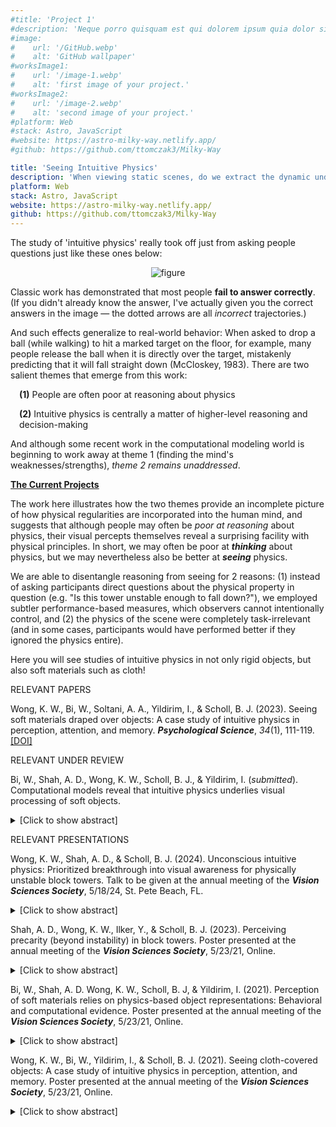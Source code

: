 ```yaml
---
#title: 'Project 1'
#description: 'Neque porro quisquam est qui dolorem ipsum quia dolor sit amet, consectetur, adipisci'
#image:
#    url: '/GitHub.webp'
#    alt: 'GitHub wallpaper'
#worksImage1:
#    url: '/image-1.webp'
#    alt: 'first image of your project.'
#worksImage2:
#    url: '/image-2.webp'
#    alt: 'second image of your project.'
#platform: Web
#stack: Astro, JavaScript
#website: https://astro-milky-way.netlify.app/
#github: https://github.com/ttomczak3/Milky-Way

title: 'Seeing Intuitive Physics'
description: 'When viewing static scenes, do we extract the dynamic underlying physics? Even spontaneously?'
platform: Web
stack: Astro, JavaScript
website: https://astro-milky-way.netlify.app/
github: https://github.com/ttomczak3/Milky-Way
---
```


<p class="p2">The study of 'intuitive physics' really took off just from asking people questions just like these ones below:</p>
    <div style="text-align:center;">
        <img style="max-width: 100%;" class="figure" alt="figure" src="/physics-reasoning.png"/>
    </div>
<p class="p2">Classic work has demonstrated that most people <b>fail to answer correctly</b>. (If you didn't already know the answer, I've actually given you the correct answers in the image &mdash; the dotted arrows are all <i>incorrect</i> trajectories.) </p>
<p class="p2">And such effects generalize to real-world behavior: When asked to drop a ball (while walking) to hit a marked target on the floor, for example, many people release the ball when it is directly over the target, mistakenly predicting that it will fall straight down (McCloskey, 1983). There are two salient themes that emerge from this work:</p>
<p class="p2" style="text-indent: 1em"><b>(1)</b> People are often poor at reasoning about physics</p>
<p class="p2" style="padding-left: 1em"><b>(2)</b> Intuitive physics is centrally a matter of higher-level reasoning and decision-making
<p class="p2">And although some recent work in the computational modeling world is beginning to work away at theme 1 (finding the mind's weaknesses/strengths), <i>theme 2 remains unaddressed</i>.

<p class="p2"><b><u>The Current Projects</u></b></p>
<p class="p2">The work here illustrates how the two themes provide an incomplete picture of how physical regularities are incorporated into the human mind, and suggests that although people may often be <i>poor at reasoning</i> about physics, their visual percepts themselves reveal a surprising facility with physical principles. In short, we may often be poor at <b><i>thinking</i></b> about physics, but we may nevertheless also be better at <b><i>seeing</i></b> physics.
<p class="p2">We are able to disentangle reasoning from seeing for 2 reasons: (1) instead of asking participants direct questions about the physical property in question (e.g. "Is this tower unstable enough to fall down?"), we employed subtler performance-based measures, which observers cannot intentionally control, and (2) the physics of the scene were completely task-irrelevant (and in some cases, participants would have performed better if they ignored the physics entire).
<p class="p2">Here you will see studies of intuitive physics in not only rigid objects, but also soft materials such as cloth! </p>
<p></p>
<span class="badge badge--item">RELEVANT PAPERS</span>
<p class="p1">
    Wong, K. W., Bi, W., Soltani, A. A., Yildirim, I., & Scholl, B. J. (2023). Seeing soft materials draped over objects: A case study of intuitive physics in perception, attention, and memory. <b><i>Psychological Science</i></b>, <i>34</i>(1), 111-119.
    <a class="footer__link" href="https://doi.org/10.1177/09567976221109194" target="_blank">[DOI]</a>
</p>
<p></p><span class="badge badge--item">RELEVANT UNDER REVIEW</span>
<p class="p1">
    Bi, W., Shah, A. D., Wong, K. W., Scholl, B. J., & Yildirim, I. (<i>submitted</i>). Computational models reveal that intuitive physics underlies visual processing of soft objects.
    <details><summary>[Click to show abstract]</summary>
        <p class="p1">
        Computational explorations of human cognition have been especially successful when applied to visual perception. Existing models have primarily focused on rigid objects, emphasizing shapepreserving invariance to changes in viewpoint, lighting, object size, and scene context. Yet many objects in our everyday environments, such as cloths, are soft. This poses both quantitatively greater and qualitatively different challenges for models of perception, due to soft objects’ dynamic and high-dimensional internal structure — as in the changing folds and wrinkles of a cloth waving in the wind. Soft object perception is also correspondingly rich, involving novel properties such as stiffness. Here we explore the ability of different kinds of computational models to capture human visual perception of the physical properties of texture-equated cloths (e.g., their degrees of stiffness) that are undergoing different naturalistic transformations (e.g., falling vs. waving in the wind). Across visual matching tasks, both the successes and failures of human performance are well explained by <i>Woven</i> — a novel model that incorporates physics-based simulations to infer probabilistic representations of cloths. In contrast, competing models that are calibrated to equal performance as Woven on objective measures — including Woven ablations and a deep neural network — fail to capture human performance. We also confirm a novel prediction of Woven in additional analysis of our data. We suggest that humanlike machine vision may also require representations that transcend image features, and involve intuitive physics.
        </p>
    </details>

<p></p><span class="badge badge--item">RELEVANT PRESENTATIONS</span>
<p class="p1">
    Wong, K. W., Shah, A. D., & Scholl, B. J. (2024). 
    Unconscious intuitive physics: Prioritized breakthrough into visual awareness for physically unstable block towers.
    Talk to be given at the annual meeting of the <b><i>Vision Sciences Society</i></b>,
    5/18/24, St. Pete Beach, FL.
</p>
    <details><summary>[Click to show abstract]</summary>
        <p>
        A central goal of perception and cognition is to predict how events in our local environments are likely to unfold: what is about to happen? And of course some of the most reliable ways of answering this question involve considering the regularities of physics. Accordingly, a great deal of recent research throughout cognitive science has explored the nature of ‘intuitive physics’. The vast majority of this work, however, has involved higher-level reasoning, rather than seeing itself—as when people are asked to deliberate about how objects might move, in response to explicit questions (“Will it fall?”). Here, in contrast, we ask whether the apprehension of certain physical properties of scenes might also occur *unconsciously*, during simple passive viewing. Moreover, we ask whether certain physical regularities are not just processed, but also visually *prioritized*—as when a tower is about to fall. Observers viewed block towers—some stable, some unstable—defined in terms of whether they would collapse as a result of external physical forces (such as gravity) alone. We used continuous flash suppression (CFS) to render the towers initially invisible: observers viewed them monocularly through a mirror haploscope, while a dynamic Mondrian mask was presented to their other eye. We then measured how long towers took to break through this interocular suppression, as observers indicated when they became visually aware of anything other than the mask. The results were clear and striking: unstable towers broke into visual awareness faster than stable towers. And this held even while controlling for other visual properties—e.g. while contrasting pairs of stable vs. unstable towers sharing the same convex hull, and differing only in the horizontal placement of a single block. This work shows how physical instability is both detected and prioritized, not only during overt deliberation, but also in unconscious visual processing.
        </p>
    </details>

<p class="p1">
    Shah, A. D., Wong, K. W., Ilker, Y., & Scholl, B. J. (2023).
    Perceiving precarity (beyond instability) in block towers.
    Poster presented at the annual meeting of the <b><i>Vision Sciences Society</i></b>, 
    5/23/21, Online.  
</p>
    <details><summary>[Click to show abstract]</summary>
        <p>
        Intuitive physics has traditionally been associated with higher-level cognition, but recent work has also focused on the exciting possibility that properties such as physical stability may be rapidly and spontaneously extracted as a part of seeing itself &mdash; as when you look at a tower of blocks, and can appreciate at a glance that it is about to topple. Much of this work has contrasted towers that appear stable vs. unstable, in terms of whether they would fall as a result of external physical forces (such as gravity) alone. But the 'perception of physics' in block towers seems richer than a binary stable/unstable state. Even when a tower is (and appears to be) stable, for example, we might still readily perceive how precarious it is &mdash; in terms of how much force would be required in order to knock it over. Here we explored perceived 'precariousness' using change detection. Observers viewed pairs of block-tower images (one at a time, separated by a mask), and simply reported whether the second image was different. The towers were always stable, but could be differentially precarious. On More-Precarious trials, a single block was shifted slightly so that the tower became less resistant to falling (as quantified by physics-based simulations with variable amounts of spatial jitter). On corresponding Less-Precarious trials, that same block was shifted slightly so that the tower became more resistant to falling. We expected greater attention to (and memory for) changes that introduced a greater likelihood of collapse. But we obtained exactly the opposite pattern: observers were far better at detecting changes on Less-Precarious trials, compared to More-Precarious trials. We explore the possibility that this surprising result may be explained by the 'perception of history', in terms of appreciating how such towers were constructed in the first place.
        </p>
    </details>

<p class="p1">
    Bi, W., Shah, A. D. Wong, K. W., Scholl, B. J, & Yildirim, I. (2021).
    Perception of soft materials relies on physics-based object representations: Behavioral and computational evidence.
    Poster presented at the annual meeting of the <b><i>Vision Sciences Society</i></b>, 
    5/23/21, Online.  
</p>
    <details><summary>[Click to show abstract]</summary>
        <p>
        When encountering objects, we readily perceive not only low-level properties (e.g., color and orientation), but also seemingly higher-level ones &mdash; some of which seem to involve aspects of physics (e.g., mass). Perhaps nowhere is this contrast more salient than in the perception of soft materials such as cloths: the dynamics of these objects (including how their three-dimensional forms vary) are determined by their physical properties such as stiffness, elasticity, and mass. Here we argue that the perception of cloths and their physical properties must involve not only image statistics, but also abstract object representations that incorporate "intuitive physics". We do so by exploring the ability to <i>generalize</i> across very different image statistics in both visual matching and computational modeling. Behaviorally, observers had to visually match the stiffness of animated cloths reacting to external forces and undergoing natural transformations (e.g. flapping in the wind, or falling onto the floor). Matching performance was robust despite massive variability in the lower-level image statistics (including those due to location and orientation perturbations) and the higher-level variability in both extrinsic scene forces (e.g., wind vs. rigid-body collision) and intrinsic cloth properties (e.g., mass). We then confirmed that this type of generalization can be explained by a computational model in which, given an input animation, cloth perception amounts to inverting a probabilistic physics-based simulation process. Only this model &mdash; and neither the alternatives relying exclusively on simpler representations (e.g., dynamic image features such as velocity coherence) nor alternatives based on deep learning approaches &mdash; was able to explain observed behavioral patterns. These behavioral and computational results suggest that the perception of soft materials is governed by a form of "intuitive physics" &mdash; an abstract, physics-based representation of approximate cloth mechanics that explains observed shape variations in terms of how unobservable properties determine cloth reaction to external forces.
        </p>
    </details>

<p class="p1">
    Wong, K. W., Bi, W., Yildirim, I., & Scholl, B. J. (2021). 
    Seeing cloth-covered objects: A case study of intuitive physics in perception, attention, and memory. 
    Poster presented at the annual meeting of the <b><i>Vision Sciences Society</i></b>, 
    5/23/21, Online.  
</p>
    <details><summary>[Click to show abstract]</summary>
        <p>
        We typically think of intuitive physics in terms of high-level cognition, but might aspects of physics also be extracted during lower-level visual processing? In short, might we not only *think* about physics, but also *see* it? We explored this in the context of *covered* objects &mdash; as when you see a chair with a blanket draped over it. To successfully recover the underlying structure of such scenes (and determine which image components reflect the object itself), we must account for the physical interactions between cloth, gravity, and object &mdash; which govern not only the way the cloth may wrinkle and fold on itself, but also the way it hangs across the object's edges and corners. We explored this using change detection: Observers saw two images of cloth-covered objects appear quickly one after the other, and simply had to detect whether the two raw images were identical. On "Same Object" trials, the superficial folds and creases of the cloth changed dramatically, but the underlying object was identical (as might happen if you threw a blanket onto a chair repeatedly). On "Different Object" trials, in contrast, both the cloth and the underlying covered object changed. Critically, "Same Object" trials always had *greater* visual change than "Different Object" trials &mdash; in terms of both brute image metrics (e.g. the number of changed pixels) and higher-level features (as quantified by distance in vectorized feature-activation maps from relatively late layers in a convolutional neural network trained for object recognition [VGG16]). Observers were far better at detecting changes on "Different Object" trials, despite the lesser degree of overall visual change. Just as vision "discounts the illuminant" to recover the deeper property of reflectance in lightness perception, visual processing uses intuitive physics to "discount the cloth" in order to recover the deeper underlying structure of objects.
        </p>
    </details>





